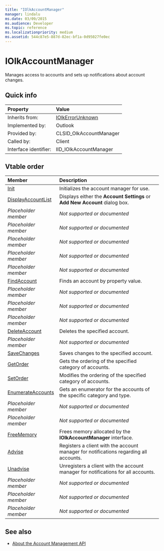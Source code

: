 ```yaml
---
title: "IOlkAccountManager"
manager: lindalu
ms.date: 03/09/2015
ms.audience: Developer
ms.topic: reference
ms.localizationpriority: medium
ms.assetid: 544c87e5-887d-82ec-bf1a-0d95027fe0ec
---
```


# IOlkAccountManager

Manages access to accounts and sets up notifications about account changes.
  
## Quick info

|Property|Value|
|:-----|:-----|
|Inherits from:  <br/> |[IOlkErrorUnknown](iolkerrorunknown.md) <br/> |
|Implemented by:  <br/> |Outlook  <br/> |
|Provided by:  <br/> |CLSID_OlkAccountManager  <br/> |
|Called by:  <br/> |Client  <br/> |
|Interface identifier:  <br/> |IID_IOlkAccountManager  <br/> |
   
## Vtable order

|Member|Description|
|:-----|:-----|
|[Init](iolkaccountmanager-init.md) <br/> |Initializes the account manager for use. |
|[DisplayAccountList](iolkaccountmanager-displayaccountlist.md) <br/> |Displays either the **Account Settings** or **Add New Account** dialog box. |
| *Placeholder member*  <br/> | *Not supported or documented*  <br/> |
| *Placeholder member*  <br/> | *Not supported or documented*  <br/> |
| *Placeholder member*  <br/> | *Not supported or documented*  <br/> |
| *Placeholder member*  <br/> | *Not supported or documented*  <br/> |
| *Placeholder member*  <br/> | *Not supported or documented*  <br/> |
|[FindAccount](iolkaccountmanager-findaccount.md) <br/> |Finds an account by property value. |
| *Placeholder member*  <br/> | *Not supported or documented*  <br/> |
| *Placeholder member*  <br/> | *Not supported or documented*  <br/> |
| *Placeholder member*  <br/> | *Not supported or documented*  <br/> |
|[DeleteAccount](iolkaccountmanager-deleteaccount.md) <br/> |Deletes the specified account. |
| *Placeholder member*  <br/> | *Not supported or documented*  <br/> |
|[SaveChanges](iolkaccountmanager-savechanges.md) <br/> |Saves changes to the specified account. |
|[GetOrder](iolkaccountmanager-getorder.md) <br/> |Gets the ordering of the specified category of accounts. |
|[SetOrder](iolkaccountmanager-setorder.md) <br/> |Modifies the ordering of the specified category of accounts. |
|[EnumerateAccounts](iolkaccountmanager-enumerateaccounts.md) <br/> |Gets an enumerator for the accounts of the specific category and type. |
| *Placeholder member*  <br/> | *Not supported or documented*  <br/> |
| *Placeholder member*  <br/> | *Not supported or documented*  <br/> |
|[FreeMemory](iolkaccountmanager-freememory.md) <br/> |Frees memory allocated by the **IOlkAccountManager** interface. |
|[Advise](iolkaccountmanager-advise.md) <br/> |Registers a client with the account manager for notifications regarding all accounts. |
|[Unadvise](iolkaccountmanager-unadvise.md) <br/> |Unregisters a client with the account manager for notifications for all accounts. |
| *Placeholder member*  <br/> | *Not supported or documented*  <br/> |
| *Placeholder member*  <br/> | *Not supported or documented*  <br/> |
| *Placeholder member*  <br/> | *Not supported or documented*  <br/> |
   
## See also

- [About the Account Management API](about-the-account-management-api.md)

